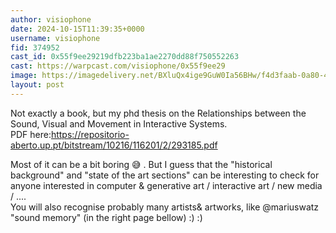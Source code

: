 ```yaml
---
author: visiophone
date: 2024-10-15T11:39:35+0000
username: visiophone
fid: 374952
cast_id: 0x55f9ee29219dfb223ba1ae2270dd88f750552263
cast: https://warpcast.com/visiophone/0x55f9ee29
image: https://imagedelivery.net/BXluQx4ige9GuW0Ia56BHw/f4d3faab-0a80-4f1e-24a0-c4e6413d2f00/original
layout: post
---
```

Not exactly a book, but my phd thesis on the Relationships between the Sound, Visual and Movement in Interactive Systems.   
PDF here:https://repositorio-aberto.up.pt/bitstream/10216/116201/2/293185.pdf  
  
Most of it can be a bit boring 😅 . But I guess that the "historical background" and "state of the art sections" can be interesting to check for anyone interested in computer & generative art / interactive art / new media / ....  
You will also recognise probably many artists& artworks, like @mariuswatz "sound memory" (in the right page bellow) :) :)  

<img src='https://imagedelivery.net/BXluQx4ige9GuW0Ia56BHw/f4d3faab-0a80-4f1e-24a0-c4e6413d2f00/original' alt='' referrerpolicy='no-referrer'/>